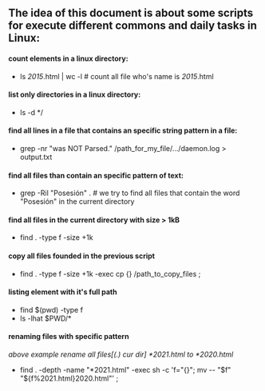 ## The idea of this document is about some scripts for execute different commons and daily tasks in Linux:

#### count elements in a linux directory:
* ls *2015*.html | wc -l  # count all file who's name is _2015_.html
  
#### list only directories in a linux directory:
* ls -d */

#### find all lines in a file that contains an specific string pattern in a file:
 * grep -nr "was NOT Parsed." /path_for_my_file/.../daemon.log > output.txt
  
#### find  all files than contain an specific pattern of text:
* grep -Ril "Posesión" .  # we try to find all files that contain the word "Posesión" in the current directory 

#### find all files in the current directory with size > 1kB  
* find . -type f -size +1k

#### copy all files founded in the previous script 
* find . -type f -size +1k -exec cp {} /path_to_copy_files \;

#### listing element with it's full path
* find $(pwd) -type f
* ls -lhat $PWD/*

#### renaming files with specific pattern
*above example rename all files[(.) cur dir] \*2021.html to \*2020.html*
* find . -depth -name "*2021.html" -exec sh -c 'f="{}"; mv -- "$f" "${f%2021.html}2020.html"' \;
